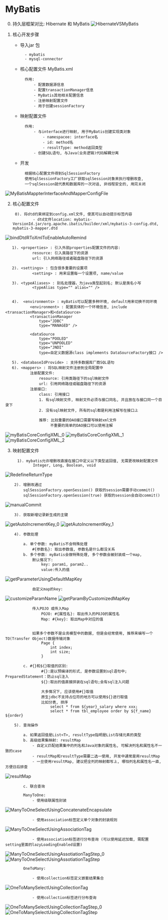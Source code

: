 # MyBatis



0. 持久层框架对比: Hibernate 和 MyBatis
![HibernateVSMyBatis](imagePool/HibernateVSMyBatis.png)



1. 核心开发步骤

    - 导入jar 包
    
            - mybatis
            - mysql-connector
            
    - 核心配置文件 MyBatis.xml
    
            作用:
                - 配置数据源信息
                - 配置transactionManager信息
                - MyBatis其他相关配置信息
                - 注册映射配置文件
                - 用于创建sessionFactory
            
    - 映射配置文件
    
            作用:
                - 与interface进行映射, 用于MyBatis创建实现类对象
                    - namespacee: interface名
                    - id: method名
                    - resultType: method返回类型
                - 创建SQL语句, 与Java(业务逻辑)代码解耦分离
    
    - 开发
    
            根据核心配置文件得到SqlSessionFactory
            使用SqlSessionFactory工厂获取sqlSession对象来执行增删改查,
            一个sqlSession就代表和数据库的一次对话, 非线程安全的, 用完关闭
![MyBatisMappterInterfaceAndMapperConfigFile](imagePool/MyBatisMappterInterfaceAndMapperConfigFile.png)
                


2. 核心配置文件

        0). 将dtd约束绑定到config.xml文件, 使其可以自动提示标签内容
                - dtd文件location: mybatis-VersionId.jar/org.apache.ibatis/builder/xml/mybatis-3-config.dtd, mybatis-3-mapper.dtd
![bindDtdRToXmlToEnableAutoRemind](imagePool/bindDtdRToXmlToEnableAutoRemind.png)

       1). <properties> : 引入外部properties配置文件的内容:
                resource: 引入类路径下的资源
                url: 引入网络路径或者磁盘路径下的资源
                
       2). <settings> : 包含很多重要的设置项
                <setting> : 用来设置每一个设置项, name/value
                
       3). <typeAliases> : 别名处理器，为java类型起别名; 默认是类名小写
                <typeAlias type="" alias="" />
                
                
       4).  <environments> : myBatis可以配置多种环境, default用来切换不同环境
               <environment> : 配置具体的一个环境信息, include <transactionManager>和<dataSource>
               <transactionManager
                   type="JDBC"
                   type="MANAGED" />

               <dataSource
                   type="POOLED"
                   type="UNPOOLED"
                   type="JNDI"
                   type=自定义数据源class implements DataSourceFactory接口 />
    
       5). <databaseIdProvide> : 支持多数据库厂商SQL语句
       6). <mappers> : 将SQL映射文件注册到全局配置中
               注册配置文件:
                   resource: 引用类路径下的sql映射文件
                   url: 引用网络路径或磁盘路径下的资源
               注册接口:
                   class: 引用接口
                   1. 有sql映射文件, 映射文件必须与接口同名, 并且放在与接口同一个目录下
                   2. 没有sql映射文件, 所有的sql都是利用注解写在接口上

                   推荐: 比较重要的DAO接口需要写映射xml文件
                        不重要的简单的DAO接口可以使用注解

![myBatisCoreConfigXML_0](imagePool/myBatisCoreConfigXML_0.png)
![myBatisCoreConfigXML_1](imagePool/myBatisCoreConfigXML_1.png)
![myBatisCoreConfigXML_2](imagePool/myBatisCoreConfigXML_2.png)



3. 映射配置文件

         1). mybatis允许增删改直接在接口中定义以下类型返回值, 无需更改映射配置文件
                Integer, Long, Boolean, void
![RedefineReturnType](imagePool/RedefineReturnType.png)

        2). 增删改通过
            sqlSessionFactory.openSession() 获取的session需要手动commit()
            sqlSessionFactory.openSession(true) 获取的session会自动commit()
![manualCommit](imagePool/manualCommit.png)
        
        3). 获取新增记录新生成的主键
![getAutoIncrementKey_0](imagePool/getAutoIncrementKey_0.png)
![getAutoIncrementKey_1](imagePool/getAutoIncrementKey_1.png)

        4). 参数处理
            
            a. 单个参数: myBatis不会特殊处理
                #{参数名}: 取出参数值, 参数名是什么都没关系
            b. 多个参数: myBatis会做特殊处理, 多个参数会被封装成一个map,
                默认情况下: 
                    key: param1, param2..
                    value:传入的值
![getParameterUsingDefaultMapKey](imagePool/getParameterUsingDefaultMapKey.png)
                        
                自定义map的key:
![customizeParamName](imagePool/customizeParamName.png)
![getParamByCustomizedMapKey](imagePool/getParamByCustomizedMapKey.png)


                传入POJO 或传入Map
                    POJO: #{属性名}: 取出传入的POJO的属性名
                    Map: #{key}: 取出Map中对应的值
                
                
                如果多个参数不是业务模型中的数据, 但是会经常使用, 推荐来编写一个TO(Transfer Object)数据传输对象
                    Page {
                        int index;
                        int size;
                    }

            c. #{}和${}取值的区别:
                    #{}:是以预编译的形式, 是参数设置到sql语句中; PreparedStatement：防止sql注入
                    ${}:取出的值直接拼装在sql语句;会有sql注入问题
                    
                    大多情况下, 应该使用#{}取值
                    原生jdbc不支持占位符的地方可以使用${}进行取值
                    比如分表, 排序
                        select * from ${year}_salary where xxx;
                        select * from tbl_employee order by ${f_name} ${order}

        5). 查询操作
        
            a. 如果返回值是List<T>, resultType指明是List存储元素的类型
            b. 高级结果集映射: resultMap
                - 自定义匹配结果集中的列名和Java对象的属性名, 可解决列名和属性名不一致的case
                - resultMap和resultType需要二选一使用, 开发中通常是用resultMap
                - 一旦使用resultMap, 建议把全列的映射都写上, 哪怕列名和属性名一直, 方便日后排查
![resultMap](imagePool/resultMap.png)
            
            c. 联合查询
            
            ManyToOne: 
                - 使用级联属性封装
![ManyToOneSelectUsingConcatenateEncapsulate](imagePool/ManyToOneSelectUsingConcatenateEncapsulate.png)

                - 使用association标签定义单个对象的封装规则
![ManyToOneSelectUsingAssociationTag](imagePool/ManyToOneSelectUsingAssociationTag.png)

                - 使用association标签进行分布查询 (可以使用延迟加载, 需配置setting里面的lazyLoadingEnabled设置)
![ManyToOneSelectUsingAssotiationTagStep_0](imagePool/ManyToOneSelectUsingAssotiationTagStep_0.png)
![ManyToOneSelectUsingAssotiationTagStep](imagePool/ManyToOneSelectUsingAssotiationTagStep.png)
                
                
            OneToMany:
            
                - 使用collection标签定义嵌套结果集合
![OneToManySelectUsingCollectionTag](imagePool/OneToManySelectUsingCollectionTag.png    )
        
                - 使用collection标签进行分布查询
![OneToManySelectUsingCollectionTagStep_0](imagePool/OneToManySelectUsingCollectionTagStep_0.png)
![OneToManySelectUsingCollectionTagStep](imagePool/OneToManySelectUsingCollectionTagStep.png)

